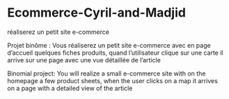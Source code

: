 # Ecommerce-Cyril-and-Madjid
réaliserez un petit site e-commerce

Projet binôme :
Vous réaliserez un petit site e-commerce avec en page d’accueil quelques fiches produits, quand
l’utilisateur clique sur une carte il arrive sur une page avec une vue détaillée de l’article

Binomial project:
You will realize a small e-commerce site with on the homepage a few product sheets, when
the user clicks on a map it arrives on a page with a detailed view of the article
